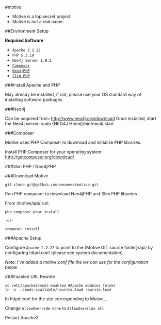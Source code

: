 #motive

* Motive is a top secret project
* Motive is not a real name.


##Environment Setup

**Required Software**

* `Apache 2.2.22`
* `PHP 5.3.10`
* `Neo4j Server 1.8.2`
* [`Composer`](http://getcomposer.org/download/)
* [`Neo4jPHP`](https://github.com/jadell/Neo4jPHP)
* [`Slim PHP`](http://www.slimframework.com/)


###Install Apache and PHP

May already be installed, if not, please use your OS standard way of installing software packages.


###Neo4j

Can be acquired from: http://www.neo4j.org/download
Once installed, start the Neo4j server: sudo {NEO4J Home}/bin/neo4j start


###Composer

Motive uses PHP Composer to download and initialize PHP libraries.

Install PHP Composer for your operating system:
http://getcomposer.org/download/


###Slim PHP / Neo4jPHP


###Download Motive

	git clone git@github.com:emuneee/motive.git

Run PHP composer to download Neo4jPHP and Slim PHP libraries

From /motive/api/ run:

	php composer.phar install

	-or-

	composer install

###Apache Setup

Configure `Apache 2.2.22` to point to the {Motive GIT source folder}/api/ by configuring httpd.conf (please see system documentation)

*Note: I've added a motive.conf file the we can use for the configuration below*

###Enabled URL Rewrite

	cd /etc/apache2/mods-enabled #Apache modules folder
	ln -s ../mods-available/rewrite.load rewrite.load

In httpd.conf for the site corresponding to Motive...

Change `AllowOverride none` to `AllowOverride all`

Restart Apache2